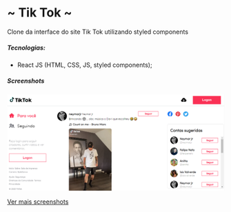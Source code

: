 # ~ Tik Tok ~
Clone da interface do site Tik Tok utilizando styled components
##### Tecnologias:
- React JS (HTML, CSS, JS, styled components);
##### Screenshots
<p align="center">
  <img src="https://github.com/lucasfernando06/tiktok/blob/master/Screenshots/Home1.png" />
</p>

[Ver mais screenshots](Screenshots)

